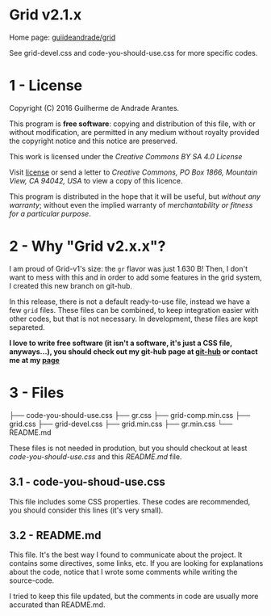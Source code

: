 # Grid v2.1.x

Home page: [guiideandrade/grid](http://guiideandrade.com/project/grid)

See grid-devel.css and code-you-should-use.css for more specific codes.

# 1 - License

Copyright (C) 2016 Guilherme de Andrade Arantes.

This program is **free software**: copying and distribution of this file, with or without modification, are permitted in any medium without royalty provided the copyright notice and this notice are preserved.

This work is licensed under the *Creative Commons BY SA 4.0 License*

Visit [license](http://creativecommons.org/licenses/by-sa/4.0/) or send a letter to *Creative Commons, PO Box 1866, Mountain View, CA 94042, USA* to view a copy of this licence.

This program is distributed in the hope that it will be useful, but *without any warranty*; without even the implied warranty of *merchantability or fitness for a particular purpose*.

# 2 - Why "Grid v2.x.x"?

I am proud of Grid-v1's size: the `gr` flavor was just 1.630 B! Then, I don't want to mess with this and in order to add some features in the grid system, I created this new branch on git-hub. 

In this release, there is not a default ready-to-use file, instead we have a few `grid` files. These files can be combined, to keep integration easier with other codes, but that is not necessary. In development, these files are kept separeted.

**I love to write free software (it isn't a software, it's just a CSS file, anyways...), you should check out my git-hub page at [git-hub](http://github.com/guiideandrade) or contact me at my [page](http://guiideandrade.com)**

# 3 - Files

├── code-you-should-use.css
├── gr.css
├── grid-comp.min.css
├── grid.css
├── grid-devel.css
├── grid.min.css
├── gr.min.css
└── README.md

These files is not needed in prodution, but you should checkout at least *code-you-should-use.css* and this *README.md* file.

## 3.1 - code-you-shoud-use.css

This file includes some CSS properties. These codes are recommended, you should consider this lines (it's very small).

## 3.2 - README.md

This file. It's the best way I found to communicate about the project. It contains some directives, some links, etc. If you are looking for explanations about the code, notice that I wrote some comments while writing the source-code.

I tried to keep this file updated, but the comments in code are usually more accurated than README.md.
